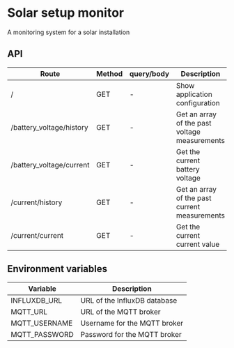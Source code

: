 # Solar setup monitor

A monitoring system for a solar installation

## API
| Route | Method | query/body | Description |
| --- | --- | --- | --- |
| / | GET | - | Show application configuration |
| /battery_voltage/history | GET | - | Get an array of the past voltage measurements |
| /battery_voltage/current | GET | - | Get the current battery voltage |
| /current/history | GET | - | Get an array of the past current measurements |
| /current/current | GET | - | Get the current current value |

## Environment variables
| Variable  | Description |
| --- | --- |
| INFLUXDB_URL | URL of the InfluxDB database |
| MQTT_URL | URL of the MQTT broker |
| MQTT_USERNAME | Username for the MQTT broker |
| MQTT_PASSWORD | Password for the MQTT broker |
